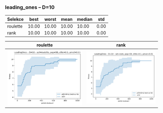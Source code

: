 ### leading_ones – D=10

| Selekce | best | worst | mean | median | std |
|---------|------|-------|------|--------|-----|
| roulette | 10.00 | 10.00 | 10.00 | 10.00 | 0.00 |
| rank | 10.00 | 10.00 | 10.00 | 10.00 | 0.00 |

| roulette | rank |
| --- | --- |
| ![roulette](roulette.png) | ![rank](rank.png) |
